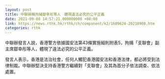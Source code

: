 ```yaml
---
layout: post
title: 中聯辦稱拘捕鄒幸彤等人　體現違法必究的公平正義
date: 2021-09-08 14:57:21.000000000 +08:00
link: https://news.rthk.hk/rthk/ch/component/k2/1609624-20210908.htm
categories: rthk
---
```


中聯辦發言人說，香港警方依據國安法第43條實施細則附表5，拘捕「支聯會」副主席鄒幸彤等人，體現了違法必究的公平正義。

發言人表示，香港是法治社會，任何人觸犯香港國安法和香港法律，都必將受到法律制裁。中聯辦堅決支持香港警方繼續對「支聯會」及其為首分子依法調查、依法處置。
